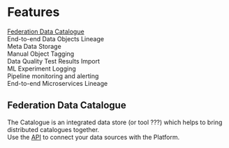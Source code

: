 # Features
[Federation Data Catalogue](#federation-data-catalogue) \
End-to-end Data Objects Lineage \
Meta Data Storage \
Manual Object Tagging \
Data Quality Test Results Import \
ML Experiment Logging \
Pipeline monitoring and alerting \
End-to-end Microservices Lineage 
## Federation Data Catalogue
The Catalogue is an integrated data store (or tool  ???) which helps to bring distributed catalogues together. \
Use the [API](https://github.com/opendatadiscovery/odd-platform/tree/main/odd-platform-specification) to connect your data sources with the Platform.
